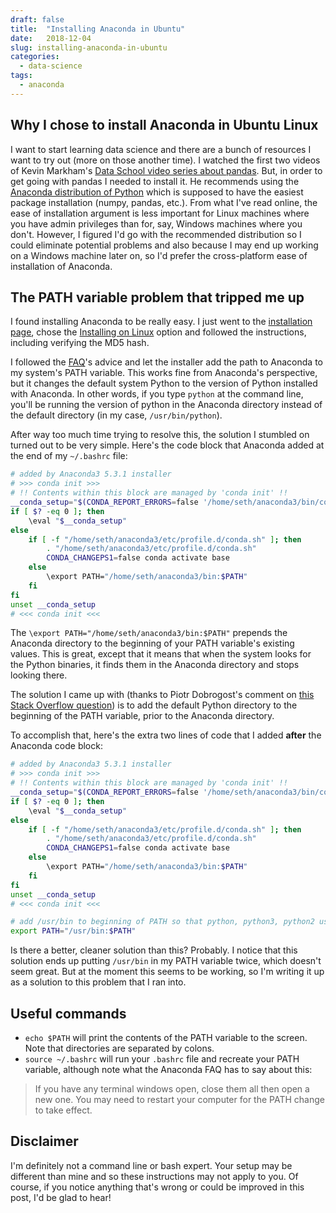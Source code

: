 ```yaml
---
draft: false
title:  "Installing Anaconda in Ubuntu"
date:   2018-12-04
slug: installing-anaconda-in-ubuntu
categories:
  - data-science
tags:
  - anaconda
---
```


## Why I chose to install Anaconda in Ubuntu Linux

I want to start learning data science and there are a bunch of resources I want to try out (more on those another time). I watched the first two videos of Kevin Markham's [Data School video series about pandas](https://www.dataschool.io/easier-data-analysis-with-pandas/). But, in order to get going with pandas I needed to install it. He recommends using the [Anaconda distribution of Python](https://docs.anaconda.com/anaconda/) which is supposed to have the easiest package installation (numpy, pandas, etc.). From what I've read online, the ease of installation argument is less important for Linux machines where you have admin privileges than for, say, Windows machines where you don't. However, I figured I'd go with the recommended distribution so I could eliminate potential problems and also because I may end up working on a Windows machine later on, so I'd prefer the cross-platform ease of installation of Anaconda. 

## The PATH variable problem that tripped me up

I found installing Anaconda to be really easy. I just went to the [installation page](https://docs.anaconda.com/anaconda/install/), chose the [Installing on Linux](https://docs.anaconda.com/anaconda/install/linux/) option and followed the instructions, including verifying the MD5 hash.

I followed the [FAQ](https://docs.anaconda.com/anaconda/user-guide/faq/#distribution-faq-linux-path)'s advice and let the installer add the path to Anaconda to my system's PATH variable. This works fine from Anaconda's perspective, but it changes the default system Python to the version of Python installed with Anaconda. In other words, if you type `python` at the command line, you'll be running the version of python in the Anaconda directory instead of the default directory (in my case, `/usr/bin/python`).

After way too much time trying to resolve this, the solution I stumbled on turned out to be very simple. Here's the code block that Anaconda added at the end of my `~/.bashrc` file:

```bash
# added by Anaconda3 5.3.1 installer
# >>> conda init >>>
# !! Contents within this block are managed by 'conda init' !!
__conda_setup="$(CONDA_REPORT_ERRORS=false '/home/seth/anaconda3/bin/conda' shell.bash hook 2> /dev/null)"
if [ $? -eq 0 ]; then
    \eval "$__conda_setup"
else
    if [ -f "/home/seth/anaconda3/etc/profile.d/conda.sh" ]; then
        . "/home/seth/anaconda3/etc/profile.d/conda.sh"
        CONDA_CHANGEPS1=false conda activate base
    else
        \export PATH="/home/seth/anaconda3/bin:$PATH"
    fi
fi
unset __conda_setup
# <<< conda init <<<
```

The `\export PATH="/home/seth/anaconda3/bin:$PATH"` prepends the Anaconda directory to the beginning of your PATH variable's existing values. This is great, except that it means that when the system looks for the Python binaries, it finds them in the Anaconda directory and stops looking there.

The solution I came up with (thanks to Piotr Dobrogost's comment on [this Stack Overflow question](https://stackoverflow.com/questions/24664435/use-default-python-rather-than-anaconda-installation-when-called-from-the-termin)) is to add the default Python directory to the beginning of the PATH variable, prior to the Anaconda directory.

To accomplish that, here's the extra two lines of code that I added **after** the Anaconda code block:

```bash
# added by Anaconda3 5.3.1 installer
# >>> conda init >>>
# !! Contents within this block are managed by 'conda init' !!
__conda_setup="$(CONDA_REPORT_ERRORS=false '/home/seth/anaconda3/bin/conda' shell.bash hook 2> /dev/null)"
if [ $? -eq 0 ]; then
    \eval "$__conda_setup"
else
    if [ -f "/home/seth/anaconda3/etc/profile.d/conda.sh" ]; then
        . "/home/seth/anaconda3/etc/profile.d/conda.sh"
        CONDA_CHANGEPS1=false conda activate base
    else
        \export PATH="/home/seth/anaconda3/bin:$PATH"
    fi
fi
unset __conda_setup
# <<< conda init <<<

# add /usr/bin to beginning of PATH so that python, python3, python2 use default system python not Anaconda python 
export PATH="/usr/bin:$PATH"
```

Is there a better, cleaner solution than this? Probably. I notice that this solution ends up putting `/usr/bin` in my PATH variable twice, which doesn't seem great. But at the moment this seems to be working, so I'm writing it up as a solution to this problem that I ran into.

## Useful commands

- `echo $PATH` will print the contents of the PATH variable to the screen. Note that directories are separated by colons.
- `source ~/.bashrc` will run your `.bashrc` file and recreate your PATH variable, although note what the Anaconda FAQ has to say about this:

> If you have any terminal windows open, close them all then open a new one. You may need to restart your computer for the PATH change to take effect. 

## Disclaimer

I'm definitely not a command line or bash expert. Your setup may be different than mine and so these instructions may not apply to you. Of course, if you notice anything that's wrong or could be improved in this post, I'd be glad to hear!